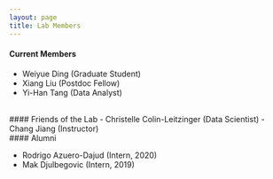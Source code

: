 ```yaml
---
layout: page
title: Lab Members
---
```


#### Current Members

- Weiyue Ding (Graduate Student)
- Xiang Liu (Postdoc Fellow)
- Yi-Han Tang (Data Analyst)

<br>
#### Friends of the Lab
- Christelle Colin-Leitzinger (Data Scientist)
- Chang Jiang (Instructor)

<br>
#### Alumni

- Rodrigo Azuero-Dajud (Intern, 2020)
- Mak Djulbegovic (Intern, 2019)
